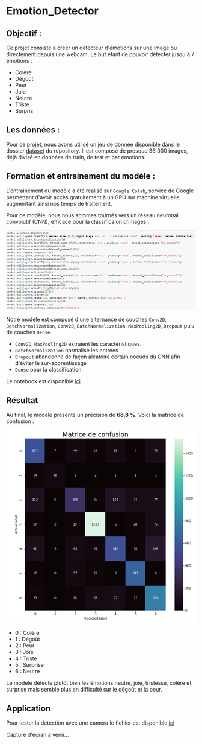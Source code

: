 # Emotion_Detector

## Objectif :

Ce projet consiste à créer un détecteur d'émotions sur une image ou directement depuis une webcam. Le but étant de pouvoir détecter jusqu'à 7 émotions :

* Colère
* Dégoût
* Peur
* Joie
* Neutre
* Triste
* Surpris

## Les données :

Pour ce projet, nous avons utilisé un jeu de donnée disponible dans le dossier [dataset](./dataset) du repository. Il est composé de presque 36 000 images, déjà divisé en données de train, de test et par émotions.


## Formation et entrainement du modèle :

L'entrainement du modèle a été réalisé sur `Google Colab`, service de Google permettant d'avoir accès gratuitement à un GPU sur machine virtuelle, augmentant ainsi nos temps de traitement.

Pour ce modèle, nous nous sommes tournés vers un réseau neuronal convolutif (CNN), efficace pour la classificaion d'images : 

![](Images/CNN.PNG)

Notre modèle est composé d'une alternance de couches `Conv2D`, `BatchNormalization`, `Conv2D`, `BatchNormalization`, `MaxPooling2D`, `Dropout` puis de couches `Dense`.

* `Conv2D`, `MaxPooling2D` extraient les caractéristiques.
* `BatchNormalization` normalise les entrées
* `Dropout` abandonne de façon aléatoire certain noeuds du CNN afin d'éviter le sur-apprentissage
* `Dense` pour la classification.

Le notebook est disponible [ici](./classification_model.ipynb)

## Résultat

Au final, le modèle présente un précision de **68,8 %**. Voici la matrice de confusion : 

![](Images/confusion_matrix.PNG)

* 0 : Colère
* 1 : Dégoût
* 2 : Peur
* 3 : Joie
* 4 : Triste
* 5 : Surprise
* 6 : Neutre

Le modèle détecte plutôt bien les émotions neutre, joie, tristesse, colère et surprise mais semble plus en difficulté sur le dégoût et la peur.

## Application

Pour tester la detection avec une camera le fichier est disponible [ici](Test_Model.ipynb)

Capture d'écran à venir...


